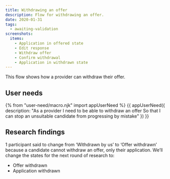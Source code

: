 ```yaml
---
title: Withdrawing an offer
description: Flow for withdrawing an offer.
date: 2020-01-31
tags:
  - awaiting-validation
screenshots:
  items:
    - Application in offered state
    - Edit response
    - Withdraw offer
    - Confirm withdrawal
    - Application in withdrawn state
---
```


This flow shows how a provider can withdraw their offer.

## User needs

{% from "user-need/macro.njk" import appUserNeed %}
{{ appUserNeed({
  description: "As a provider
I need to be able to withdraw an offer
So that I can stop an unsuitable candidate from progressing by mistake"
}) }}

## Research findings

1 participant said to change from ‘Withdrawn by us’ to ‘Offer withdrawn’ because a candidate cannot withdraw an offer, only their application. We’ll change the states for the next round of research to:

- Offer withdrawn
- Application withdrawn
